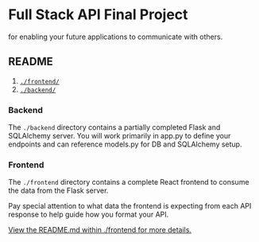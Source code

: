 # Full Stack API Final Project
for enabling your future applications to communicate with others. 

## README

1. [`./frontend/`](./frontend/README.md)
2. [`./backend/`](./backend/README.md)

### Backend

The `./backend` directory contains a partially completed Flask and SQLAlchemy server. You will work primarily in app.py to define your endpoints and can reference models.py for DB and SQLAlchemy setup. 

### Frontend

The `./frontend` directory contains a complete React frontend to consume the data from the Flask server.

Pay special attention to what data the frontend is expecting from each API response to help guide how you format your API. 

[View the README.md within ./frontend for more details.](./frontend/README.md)
